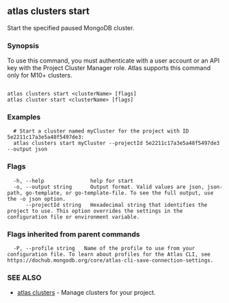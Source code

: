 ## atlas clusters start

Start the specified paused MongoDB cluster.


### Synopsis

To use this command, you must authenticate with a user account or an API key with the Project Cluster Manager role.
Atlas supports this command only for M10+ clusters.



```

atlas clusters start <clusterName> [flags]
atlas cluster start <clusterName> [flags]
```

### Examples

```
  # Start a cluster named myCluster for the project with ID 5e2211c17a3e5a48f5497de3:
  atlas clusters start myCluster --projectId 5e2211c17a3e5a48f5497de3 --output json
```


### Flags

```
  -h, --help               help for start
  -o, --output string      Output format. Valid values are json, json-path, go-template, or go-template-file. To see the full output, use the -o json option.
      --projectId string   Hexadecimal string that identifies the project to use. This option overrides the settings in the configuration file or environment variable.

```


### Flags inherited from parent commands

```
  -P, --profile string   Name of the profile to use from your configuration file. To learn about profiles for the Atlas CLI, see https://dochub.mongodb.org/core/atlas-cli-save-connection-settings.

```

### SEE ALSO


* [atlas clusters](atlas_clusters.md)	- Manage clusters for your project.



